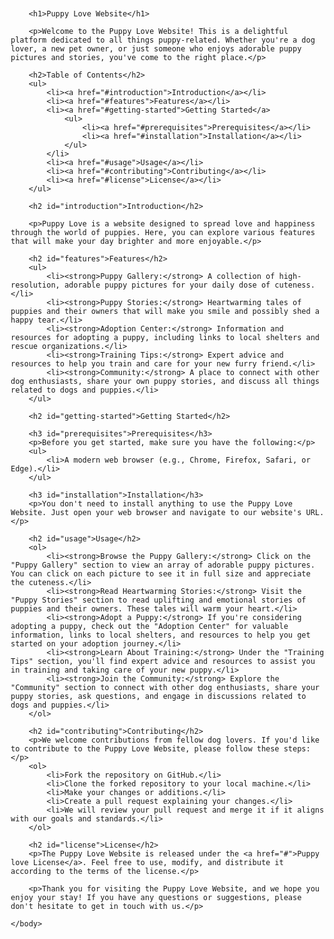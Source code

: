<!DOCTYPE html>
<html>
    <head>
        <meta charset="UTF-8">
        <title>Puppy Love Website</title>
        <style>
            body {
                font-family: Arial, sans-serif;
                margin: 20px;
            }
            h1 {
                color: #333;
            }
            h2 {
                color: #444;
            }
            ul {
                list-style-type: disc;
                margin-left: 20px;
            }
            li {
                margin: 5px 0;
            }
            a {
                color: #0074d9;
                text-decoration: none;
            }
            a:hover {
                text-decoration: underline;
            }
            p {
                line-height: 1.5;
            }
            ol {
                list-style-type: decimal;
                margin-left: 20px;
            }
            strong {
                font-weight: bold;
            }
        </style>
    </head>
    <body>

        <h1>Puppy Love Website</h1>

        <p>Welcome to the Puppy Love Website! This is a delightful platform dedicated to all things puppy-related. Whether you're a dog lover, a new pet owner, or just someone who enjoys adorable puppy pictures and stories, you've come to the right place.</p>

        <h2>Table of Contents</h2>
        <ul>
            <li><a href="#introduction">Introduction</a></li>
            <li><a href="#features">Features</a></li>
            <li><a href="#getting-started">Getting Started</a>
                <ul>
                    <li><a href="#prerequisites">Prerequisites</a></li>
                    <li><a href="#installation">Installation</a></li>
                </ul>
            </li>
            <li><a href="#usage">Usage</a></li>
            <li><a href="#contributing">Contributing</a></li>
            <li><a href="#license">License</a></li>
        </ul>

        <h2 id="introduction">Introduction</h2>

        <p>Puppy Love is a website designed to spread love and happiness through the world of puppies. Here, you can explore various features that will make your day brighter and more enjoyable.</p>

        <h2 id="features">Features</h2>
        <ul>
            <li><strong>Puppy Gallery:</strong> A collection of high-resolution, adorable puppy pictures for your daily dose of cuteness.</li>
            <li><strong>Puppy Stories:</strong> Heartwarming tales of puppies and their owners that will make you smile and possibly shed a happy tear.</li>
            <li><strong>Adoption Center:</strong> Information and resources for adopting a puppy, including links to local shelters and rescue organizations.</li>
            <li><strong>Training Tips:</strong> Expert advice and resources to help you train and care for your new furry friend.</li>
            <li><strong>Community:</strong> A place to connect with other dog enthusiasts, share your own puppy stories, and discuss all things related to dogs and puppies.</li>
        </ul>

        <h2 id="getting-started">Getting Started</h2>

        <h3 id="prerequisites">Prerequisites</h3>
        <p>Before you get started, make sure you have the following:</p>
        <ul>
            <li>A modern web browser (e.g., Chrome, Firefox, Safari, or Edge).</li>
        </ul>

        <h3 id="installation">Installation</h3>
        <p>You don't need to install anything to use the Puppy Love Website. Just open your web browser and navigate to our website's URL.</p>

        <h2 id="usage">Usage</h2>
        <ol>
            <li><strong>Browse the Puppy Gallery:</strong> Click on the "Puppy Gallery" section to view an array of adorable puppy pictures. You can click on each picture to see it in full size and appreciate the cuteness.</li>
            <li><strong>Read Heartwarming Stories:</strong> Visit the "Puppy Stories" section to read uplifting and emotional stories of puppies and their owners. These tales will warm your heart.</li>
            <li><strong>Adopt a Puppy:</strong> If you're considering adopting a puppy, check out the "Adoption Center" for valuable information, links to local shelters, and resources to help you get started on your adoption journey.</li>
            <li><strong>Learn About Training:</strong> Under the "Training Tips" section, you'll find expert advice and resources to assist you in training and taking care of your new puppy.</li>
            <li><strong>Join the Community:</strong> Explore the "Community" section to connect with other dog enthusiasts, share your puppy stories, ask questions, and engage in discussions related to dogs and puppies.</li>
        </ol>

        <h2 id="contributing">Contributing</h2>
        <p>We welcome contributions from fellow dog lovers. If you'd like to contribute to the Puppy Love Website, please follow these steps:</p>
        <ol>
            <li>Fork the repository on GitHub.</li>
            <li>Clone the forked repository to your local machine.</li>
            <li>Make your changes or additions.</li>
            <li>Create a pull request explaining your changes.</li>
            <li>We will review your pull request and merge it if it aligns with our goals and standards.</li>
        </ol>

        <h2 id="license">License</h2>
        <p>The Puppy Love Website is released under the <a href="#">Puppy love License</a>. Feel free to use, modify, and distribute it according to the terms of the license.</p>

        <p>Thank you for visiting the Puppy Love Website, and we hope you enjoy your stay! If you have any questions or suggestions, please don't hesitate to get in touch with us.</p>

    </body>
</html>
